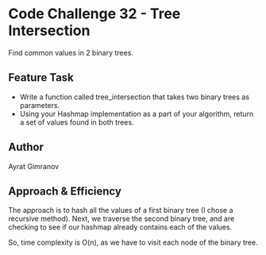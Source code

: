 # Code Challenge 32 - Tree Intersection

Find common values in 2 binary trees.

## Feature Task

- Write a function called tree_intersection that takes two binary trees as parameters.
- Using your Hashmap implementation as a part of your algorithm, return a set of values found in both trees.

## Author

Ayrat Gimranov

## Approach & Efficiency

The approach is to hash all the values of a first binary tree (I chose a recursive method). Next, we traverse the second binary tree, and are checking to see if our hashmap already contains each of the values.

So, time complexity is O(n), as we have to visit each node of the binary tree.
